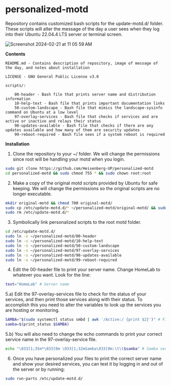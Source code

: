 # personalized-motd

Repository contains customized bash scripts for the update-motd.d/ folder. These scripts will alter the message of the day a user sees when they log into their Ubuntu 22.04.4 LTS server or terminal screen.

![Screenshot 2024-02-21 at 11 05 59 AM](https://github.com/Heisenberg-UP/personalized-motd/assets/99283516/cdead9f4-4906-4883-921f-4492c5a9ff85)

**Contents**                


	README.md - Contains description of repository, image of message of the day, and notes about installation                

	LICENSE - GNU General Public License v3.0      

	scripts/:  
		
		00-header - Bash file that prints server name and distribution information      
		10-help-text - Bash file that prints important documentation links    
		50-custom-landscape - Bash file that mimics the landscape-sysinfo command on Ubuntu at a low level    
		97-overlay-services - Bash file that checks if services and are active or inactive and relays their status    
		98-updates-available - Bash file that checks if there are any updates available and how many of them are security updates    
 		99-reboot-required - Bash file sees if a system reboot is required    

**Installation**		

1. Clone the repository to your ~/ folder. We will change the permissions since root will be handling your motd when you login.
```bash
sudo git clone https://github.com/Heisenberg-UP/personalized-motd
cd personalized-motd && sudo chmod 755 * && sudo chown root:root
```
2. Make a copy of the original motd scripts provided by Ubuntu for safe keeping. We will change the permissions so the original scripts are no longer executable.
```bash
mkdir original-motd && chmod 700 original-motd/
sudo cp /etc/update-motd.d/* ~/personalized-motd/original-motd/ && sudo chmod 644 ~/personalized-motd/original-motd/*
sudo rm /etc/update-motd.d/*
```
3. Symbolically link personalized scripts to the root motd folder.
```bash
cd /etc/update-motd.d/
sudo ln -s ~/personalized-motd/00-header
sudo ln -s ~/personalized-motd/10-help-text
sudo ln -s ~/personalized-motd/50-custom-landscape
sudo ln -s ~/personalized-motd/97-overlay-services
sudo ln -s ~/personalized-motd/98-updates-available
sudo ln -s ~/personalized-motd/99-reboot-required
```
4. Edit the 00-header file to print your server name. Change HomeLab to whatever you want. Look for the line:
```bash
text="HomeLab" # Server name
```
5.a) Edit the 97-overlay-services file to check for the status of your services, and then print those services along with their status. To accomplish this you need to alter the variables 
     to look up the services you are hosting or monitoring.
```bash
SAMBA="$(sudo systemctl status smbd | awk '/Active:/ {print $2}')" # Find out service status
samba=$(print_status $SAMBA)
```
5.b) You will also need to change the echo commands to print your correct service name in the 97-overlay-service file.
```bash
echo "\033[1;35m*\033[0m \033[1;32mSamba\033[0m:\t\t$samba" # Samba service
```
6. Once you have personalized your files to print the correct server name and show your desired services, you can test it by logging in and out of the server or by running:
```bash
sudo run-parts /etc/update-motd.d/
```


